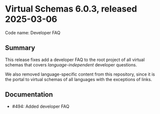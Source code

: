 # Virtual Schemas 6.0.3, released 2025-03-06

Code name: Developer FAQ

## Summary

This release fixes add a developer FAQ to the root project of all virtual schemas that covers *language-independent* developer questions.

We also removed language-specific content from this repository, since it is the portal to virtual schemas of all languages with the exceptions of links.

## Documentation

* #494: Added developer FAQ

